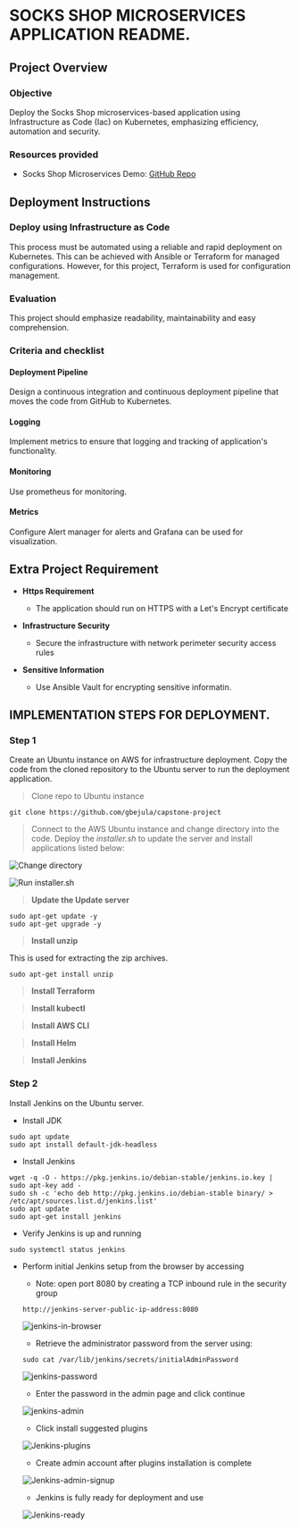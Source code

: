 # SOCKS SHOP MICROSERVICES APPLICATION README.

## Project Overview

### Objective

Deploy the Socks Shop microservices-based application using Infrastructure as Code (Iac) on Kubernetes, emphasizing efficiency, automation and security.

### Resources provided

- Socks Shop Microservices Demo: [GitHub Repo](https://github.com/microservices-demo/microservices-demo.github.io)

## Deployment Instructions

### Deploy using Infrastructure as Code

This process must be automated using a reliable and rapid deployment on Kubernetes. This can be achieved with Ansible or Terraform for managed configurations. However, for this project, Terraform is used for configuration management.

### Evaluation

This project should emphasize readability, maintainability and easy comprehension. 

### Criteria and checklist

#### Deployment Pipeline 

Design a continuous integration and continuous deployment pipeline that moves the code from GitHub to Kubernetes.

#### Logging

Implement metrics to ensure that logging and tracking of application's functionality. 

#### Monitoring

Use prometheus for monitoring.

#### Metrics

Configure Alert manager for alerts and Grafana can be used for visualization.

## Extra Project Requirement
- **Https Requirement**
  - The application should run on HTTPS with a Let's Encrypt certificate

- **Infrastructure Security**
  - Secure the infrastructure with network perimeter security access rules

- **Sensitive Information**
  - Use Ansible Vault for encrypting sensitive informatin.

## IMPLEMENTATION STEPS FOR DEPLOYMENT.

### Step 1

Create an Ubuntu instance on AWS for infrastructure deployment. Copy the code from the cloned repository to the Ubuntu server to run the deployment application. 

> Clone repo to Ubuntu instance

`git clone https://github.com/gbejula/capstone-project`

> Connect to the AWS Ubuntu instance and change directory into the code. Deploy the _installer.sh_ to update the server and install applications listed below:

![Change directory](images/change_dir.png)

![Run installer.sh](images/run_installer.png)

> **Update the Update server**

```
sudo apt-get update -y
sudo apt-get upgrade -y
```

> **Install unzip**

This is used for extracting the zip archives.

```
sudo apt-get install unzip
```

> **Install Terraform**

> **Install kubectl**

> **Install AWS CLI**

> **Install Helm**

> **Install Jenkins**

### Step 2

Install Jenkins on the Ubuntu server.

- Install JDK

```
sudo apt update
sudo apt install default-jdk-headless
```

- Install Jenkins

```
wget -q -O - https://pkg.jenkins.io/debian-stable/jenkins.io.key | sudo apt-key add -
sudo sh -c 'echo deb http://pkg.jenkins.io/debian-stable binary/ > /etc/apt/sources.list.d/jenkins.list'
sudo apt update
sudo apt-get install jenkins
```

- Verify Jenkins is up and running

```
sudo systemctl status jenkins
```

- Perform initial Jenkins setup from the browser by accessing 
    - Note: open port 8080 by creating a TCP inbound rule in the security group

  ```
  http://jenkins-server-public-ip-address:8080
  ```

  ![jenkins-in-browser](images/jenkins_in_browser.png)

  - Retrieve the administrator password from the server using:

  ```
  sudo cat /var/lib/jenkins/secrets/initialAdminPassword
  ```

  ![jenkins-password](images/jenkins_password.png)

  - Enter the password in the admin page and click continue

  ![jenkins-admin](images/jenkins_admin.png)

  - Click install suggested plugins

  ![Jenkins-plugins](images/jenkins_getting_started.png)

  - Create admin account after plugins installation is complete

  ![Jenkins-admin-signup](images/jenkins_first_admin_signup.png)

  - Jenkins is fully ready for deployment and use

  ![Jenkins-ready](images/jenkins_ready.png)